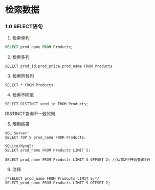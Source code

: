 # 检索数据

### 1.0 SELECT语句

1. 检索单列
```SQL
SELECT prod_name FROM Products;
```
2. 检索多列
```
SELECT prod_id,prod_price,prod_name FROM Products
```
3. 检索所有列
```
SELECT * FROM Products
```
4. 检索不同值
```
SELECT DISTINCT vend_id FROM Products;
```
DISTINCT查询不一致的列

5. 限制结果

```
SQL Server:
SELECT TOP 5 prod_name FROM Products;

SQLite/Mysql:
SELECT prod_name FROM Products LIMIT 5;

SELECT prod_name FROM Products LIMIT 5 OFFSET 2; //从第2行开始查询5行
```

6. 注释

```
/*SELECT prod_name FROM Products LIMIT 5;*/
SELECT prod_name FROM Products LIMIT 5 OFFSET 2;
```
